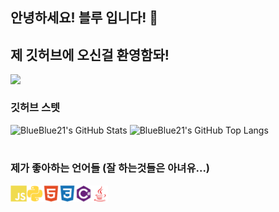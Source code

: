 ## 안녕하세요! 블루 입니다! 👋
## 제 깃허브에 오신걸 환영함돠!

<img align="left" src="https://komarev.com/ghpvc/?username=blueblue21&style=flat-square"/>

<br>

### 깃허브 스텟

<div align="left">
      <img alt="BlueBlue21's GitHub Stats" src="https://github-readme-stats-mocha-zeta.vercel.app/api?username=bluenoob232&show_icons=true&theme=react"/>
    <img align="top" alt="BlueBlue21's GitHub Top Langs" src="https://github-readme-stats-mocha-zeta.vercel.app/api/top-langs/?username=bluenoob232&show_icons=true&theme=react&layout=compact"/>
</div>

<br>

### 제가 좋아하는 언어들 (잘 하는것들은 아녀유...)

<img align="left" alt="Javascript" width="26px" src="https://github.com/devicons/devicon/blob/master/icons/javascript/javascript-plain.svg"/>
<img align="left" alt="Python" width="26px" src="https://github.com/devicons/devicon/blob/master/icons/python/python-plain.svg"/>
<img align="left" alt="Html" width="26px" src="https://github.com/devicons/devicon/blob/master/icons/html5/html5-plain.svg"/>
<img align="left" alt="Css" width="26px" src="https://github.com/devicons/devicon/blob/master/icons/css3/css3-plain.svg"/>
<img align="left" alt="C#" width="26px" src="https://github.com/devicons/devicon/blob/master/icons/csharp/csharp-plain.svg"/>
<img align="left" alt="Java" width="26px" src="https://github.com/devicons/devicon/blob/master/icons/java/java-plain.svg"/>
